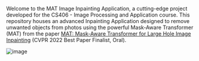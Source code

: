 Welcome to the MAT Image Inpainting Application, a cutting-edge project developed for the CS406 - Image Processing and Application course. This repository houses an advanced Inpainting Application designed to remove unwanted objects from photos using the powerful Mask-Aware Transformer (MAT) from the paper [MAT: Mask-Aware Transformer for Large Hole Image Inpainting](https://github.com/fenglinglwb/MAT) (CVPR 2022 Best Paper Finalist, Oral).

![image](https://github.com/yenle73/Inpainting-Application/assets/128300242/349e03e2-6d18-40d4-9d37-0cdd1b5177dc)

